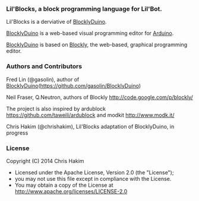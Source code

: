 ### Lil'Blocks, a block programming language for Lil'Bot.

Lil'Blocks is a derviative of [BlocklyDuino](https://github.com/gasolin/BlocklyDuino).

[BlocklyDuino](https://github.com/gasolin/BlocklyDuino) is a web-based visual programming editor for [Arduino](http://www.arduino.cc/).

[BlocklyDuino](https://github.com/gasolin/BlocklyDuino) is based on [Blockly](http://code.google.com/p/blockly/), the web-based, graphical programming editor.

### Authors and Contributors

Fred Lin (@gasolin), author of [BlocklyDuino](https://github.com/gasolin/BlocklyDuino)(https://github.com/gasolin/BlocklyDuino)

Neil Fraser, Q.Neutron, authors of Blockly http://code.google.com/p/blockly/

The project is also inspired by ardublock https://github.com/taweili/ardublock and modkit http://www.modk.it/

Chris Hakim (@chrishakim), Lil'Blocks adaptation of BlocklyDuino, in progress

### License

Copyright (C) 2014 Chris Hakim

 * Licensed under the Apache License, Version 2.0 (the "License");
 * you may not use this file except in compliance with the License.
 * You may obtain a copy of the License at http://www.apache.org/licenses/LICENSE-2.0
 